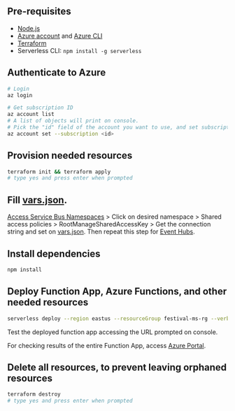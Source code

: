 ## Pre-requisites

- [Node.js](https://nodejs.org/en/download/)
- [Azure account](https://azure.microsoft.com/en-us/free/) and [Azure CLI](https://docs.microsoft.com/en-us/cli/azure/install-azure-cli)
- [Terraform](https://learn.hashicorp.com/tutorials/terraform/install-cli)
- Serverless CLI: `npm install -g serverless`

## Authenticate to Azure

```bash
# Login
az login

# Get subscription ID
az account list
# A list of objects will print on console.
# Pick the "id" field of the account you want to use, and set subscription ID
az account set --subscription <id>
```

## Provision needed resources

```bash
terraform init && terraform apply
# type yes and press enter when prompted
```

## Fill [vars.json](vars.json).

[Access Service Bus Namespaces](https://portal.azure.com/#blade/HubsExtension/BrowseResource/resourceType/Microsoft.ServiceBus%2Fnamespaces) > Click on desired namespace > Shared access policies > RootManageSharedAccessKey > Get the connection string and set on [vars.json](vars.json). Then repeat this step for [Event Hubs](https://portal.azure.com/#blade/HubsExtension/BrowseResource/resourceType/Microsoft.EventHub%2Fnamespaces).

## Install dependencies

```bash
npm install
```

## Deploy Function App, Azure Functions, and other needed resources

```bash
serverless deploy --region eastus --resourceGroup festival-ms-rg --verbose
```

Test the deployed function app accessing the URL prompted on console.

For checking results of the entire Function App, access [Azure Portal](https://portal.azure.com/#blade/HubsExtension/BrowseResource/resourceType/Microsoft.Web%2Fsites/kind/functionapp).

## Delete all resources, to prevent leaving orphaned resources

```bash
terraform destroy
# type yes and press enter when prompted
```
